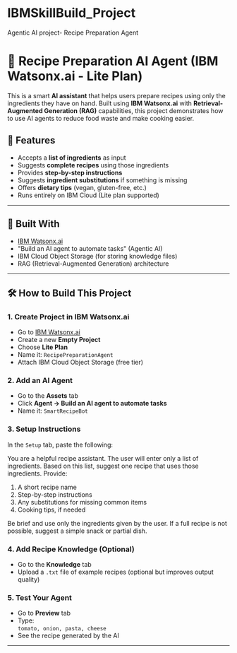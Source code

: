 # IBMSkillBuild_Project
Agentic AI project- Recipe Preparation Agent
# 🧠 Recipe Preparation AI Agent (IBM Watsonx.ai - Lite Plan)

This is a smart **AI assistant** that helps users prepare recipes using only the ingredients they have on hand. Built using **IBM Watsonx.ai** with **Retrieval-Augmented Generation (RAG)** capabilities, this project demonstrates how to use AI agents to reduce food waste and make cooking easier.

## 🚀 Features

- Accepts a **list of ingredients** as input
- Suggests **complete recipes** using those ingredients
- Provides **step-by-step instructions**
- Suggests **ingredient substitutions** if something is missing
- Offers **dietary tips** (vegan, gluten-free, etc.)
- Runs entirely on IBM Cloud (Lite plan supported)

---

## 🧰 Built With

- [IBM Watsonx.ai](https://www.ibm.com/products/watsonx-ai)
- "Build an AI agent to automate tasks" (Agentic AI)
- IBM Cloud Object Storage (for storing knowledge files)
- RAG (Retrieval-Augmented Generation) architecture

---

## 🛠 How to Build This Project

### 1. Create Project in IBM Watsonx.ai
- Go to [IBM Watsonx.ai](https://dataplatform.cloud.ibm.com/)
- Create a new **Empty Project**
- Choose **Lite Plan**
- Name it: `RecipePreparationAgent`
- Attach IBM Cloud Object Storage (free tier)

### 2. Add an AI Agent
- Go to the **Assets** tab
- Click **Agent → Build an AI agent to automate tasks**
- Name it: `SmartRecipeBot`

### 3. Setup Instructions
In the `Setup` tab, paste the following:

You are a helpful recipe assistant.
The user will enter only a list of ingredients. Based on this list, suggest one recipe that uses those ingredients. Provide:

1. A short recipe name
2. Step-by-step instructions
3. Any substitutions for missing common items
4. Cooking tips, if needed

Be brief and use only the ingredients given by the user. If a full recipe is not possible, suggest a simple snack or partial dish.


### 4. Add Recipe Knowledge (Optional)
- Go to the **Knowledge** tab
- Upload a `.txt` file of example recipes (optional but improves output quality)

### 5. Test Your Agent
- Go to **Preview** tab
- Type:  
  `tomato, onion, pasta, cheese`
- See the recipe generated by the AI

---



